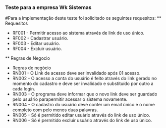 ### Teste para a empresa Wk Sistemas
#Para a implementação deste teste foi solicitado os seguintes requesitos:
** Requesitos

* RF001 - Permitir acesso ao sistema através de link de uso único.
* RF002 - Cadastrar usuário.
* RF003 - Editar usuário.
* RF004 - Excluir usuário.

** Regras de Negocio
* Regras de negócio
* RN001 - O Link de acesso deve ser invalidado após 01 acesso.
* RN002 - O acesso a conta do usuário é feito através do link gerado no momento do cadastro e deve ser invalidado e substituído por outro a cada login.
* RN003 - O programa deve informar que o novo link deve ser guardado pelo usuário parapermitir acessar o sistema novamente.
* RN004 - O cadastro do usuário deve conter um email único e o nome completo com pelo menos duas palavras.
* RN005 - Só é permitido editar usuário através do link de uso único.
* RN006 - Só é permitido excluir usuário através do link de uso único.
